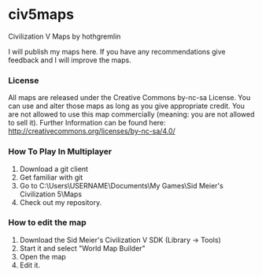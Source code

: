 civ5maps
========

Civilization V Maps by hothgremlin

I will publish my maps here. If you have any recommendations give feedback and I will improve the maps. 

### License
All maps are released under the Creative Commons by-nc-sa License. You can use and alter those maps as long as you give appropriate credit. You are not allowed to use this map commercially (meaning: you are not allowed to sell it). Further Information can be found here: http://creativecommons.org/licenses/by-nc-sa/4.0/ 


### How To Play In Multiplayer
1. Download a git client
2. Get familiar with git
3. Go to C:\Users\USERNAME\Documents\My Games\Sid Meier's Civilization 5\Maps 
3. Check out my repository.

### How to edit the map
1. Download the Sid Meier's Civilization V SDK (Library -&gt; Tools) 
2. Start it and select "World Map Builder" 
3. Open the map
4. Edit it.
